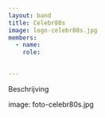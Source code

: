 ```yaml
---
layout: band
title: Celebr80s
image: logo-celebr80s.jpg
members:
  - name:
    role: 

    
---
```


Beschrijving

image: foto-celebr80s.jpg
